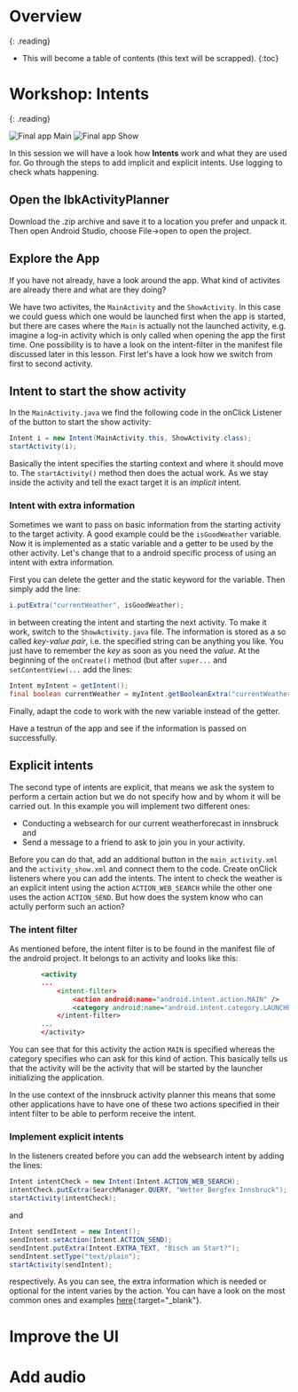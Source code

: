 # Overview
{: .reading}

* This will become a table of contents (this text will be scrapped).
{:toc}

# Workshop: Intents
{: .reading}

![Final app Main](../../assets/img/005_intent/Main.png)
![Final app Show](../../assets/img/005_intent/Show.png)

In this session we will have a look how **Intents** work and what they are used for. Go through the steps to add implicit and explicit intents. Use logging to check whats happening.

## Open the IbkActivityPlanner

Download the .zip archive and save it to a location you prefer and unpack it. Then open Android Studio, choose File->open to open the project.

## Explore the App

If you have not already, have a look around the app. What kind of activites are already there and what are they doing?

We have two activites, the `MainActivity` and the `ShowActivity`. In this case we could guess which one would be launched first when the app is started, but there are cases where the `Main` is actually not the launched activity, e.g. imagine a log-in activity which is only called when opening the app the first time. One possibility is to have a look on the intent-filter in the manifest file discussed later in this lesson. First let's have a look how we switch from first to second activity.

## Intent to start the show activity

In the `MainActivity.java` we find the following code in the onClick Listener of the button to start the show activity:

````java
Intent i = new Intent(MainActivity.this, ShowActivity.class);
startActivity(i);
````
Basically the intent specifies the starting context and where it should move to. The `startActivity()` method then does the actual work. As we stay inside the activity and tell the exact target it is an *implicit* intent.

### Intent with extra information

Sometimes we want to pass on basic information from the starting activity to the target activity. A good example could be the `isGoodWeather` variable. Now it is implemented as a static variable and a getter to be used by the other activity. Let\'s change that to a android specific process of using an intent with extra information.

First you can delete the getter and the static keyword for the variable. Then simply add the line:

````Java
i.putExtra("currentWeather", isGoodWeather);
````
in between creating the intent and starting the next activity. To make it work, switch to the `ShowActivity.java` file. The information is stored as a so called *key-value pair*, i.e. the specified string can be anything you like. You just have to remember the *key* as soon as you need the *value*. At the beginning of the `onCreate()` method (but after `super...` and `setContentView(...` add the lines:

````Java
Intent myIntent = getIntent();
final boolean currentWeather = myIntent.getBooleanExtra("currentWeather", true);
````

Finally, adapt the code to work with the new variable instead of the getter.

Have a testrun of the app and see if the information is passed on successfully.

## Explicit intents

The second type of intents are explicit, that means we ask the system to perform a certain action but we do not specify how and by whom it will be carried out. In this example you will implement two different ones:
- Conducting a websearch for our current weatherforecast in innsbruck and
- Send a message to a friend to ask to join you in your activity.

Before you can do that, add an additional button in the `main_activity.xml` and the `activity_show.xml` and connect them to the code. Create onClick listeners where you can add the intents. The intent to check the weather is an explicit intent using the action `ACTION_WEB_SEARCH` while the other one uses the action `ACTION_SEND`. But how does the system know who can actully perform such an action?

### The intent filter
As mentioned before, the intent filter is to be found in the manifest file of the android project. It belongs to an activity and looks like this:

````XML
        <activity
		...
            <intent-filter>
                <action android:name="android.intent.action.MAIN" />
                <category android:name="android.intent.category.LAUNCHER" />
            </intent-filter>
		...
		</activity>
```` 
You can see that for this activity the action `MAIN` is specified whereas the category specifies who can ask for this kind of action. This basically tells us that the activity will be the activity that will be started by the launcher initializing the application.

In the use context of the innsbruck activity planner this means that some other applications have to have one of these two actions specified in their intent filter to be able to perform receive the intent.

### Implement explicit intents

In the listeners created before you can add the websearch intent by adding the lines:

````Java
Intent intentCheck = new Intent(Intent.ACTION_WEB_SEARCH);
intentCheck.putExtra(SearchManager.QUERY, "Wetter Bergfex Innsbruck");
startActivity(intentCheck);
````

and 

````Java
Intent sendIntent = new Intent();
sendIntent.setAction(Intent.ACTION_SEND);
sendIntent.putExtra(Intent.EXTRA_TEXT, "Bisch am Start?");
sendIntent.setType("text/plain");
startActivity(sendIntent);
````

respectively. As you can see, the extra information which is needed or optional for the intent varies by the action. You can have a look on the most common ones and examples [here](https://developer.android.com/guide/components/intents-common){:target="_blank"}.

# Improve the UI


# Add audio

